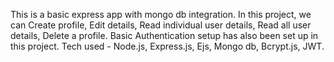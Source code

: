 This is a basic express app with mongo db integration.
In this project, we can Create profile, Edit details, Read individual user details, Read all user details, Delete a profile.
Basic Authentication setup has also been set up in this project. 
Tech used - Node.js, Express.js, Ejs, Mongo db, Bcrypt.js, JWT.
